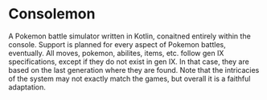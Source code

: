 # Consolemon
A Pokemon battle simulator written in Kotlin, conaitned entirely within the console. Support is planned for every aspect of Pokemon battles, eventually. All moves, pokemon, abilites, items, etc. follow gen IX specifications, except if they do not exist in gen IX. In that case, they are based on the last generation where they are found. Note that the intricacies of the system may not exactly match the games, but overall it is a faithful adaptation.

